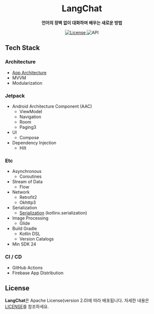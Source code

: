 <!-- 앱 로고 추가 -->

<h1 align="center">LangChat</h1>

<p align="center">
  <b>언어의 장벽 없이 대화하며 배우는 새로운 방법</b>
</p>

<p align="center">
  <a href="https://opensource.org/licenses/Apache-2.0">
    <img alt="License" src="https://img.shields.io/badge/License-Apache%202.0-blue.svg"/>
  </a>
  <img src="https://img.shields.io/badge/API-24%2B-brightgreen.svg?style=flat" alt="API"/>
  <!-- build, version 추가 -->
</p>

<!-- 기능 소개 -->

<!-- 개발 환경 셋팅 -->

<!-- 기술 스택 -->

<!-- 아티클 -->

## Tech Stack

### Architecture
- [App Architecture](https://developer.android.com/topic/architecture)
- MVVM
- Modularization

### Jetpack
- Android Architecture Component (AAC)
    - ViewModel
    - Navigation
    - Room
    - Paging3
- UI
    - Compose
- Dependency Injection
    - Hilt

### Etc
- Asynchronous
    - Coroutines
- Stream of Data
    - Flow
- Network
    - Retrofit2
    - Okhttp3
- Serialization
    - [Serialization](https://kotlinlang.org/docs/serialization.html) (kotlinx.serialization)
- Image Processing
    - Glide
- Build Gradle
    - Kotlin DSL
    - Version Catalogs
- Min SDK 24

### CI / CD
- GitHub Actions
- Firebase App Distribution

## License

**LangChat**은 Apache License(version 2.0)에 따라 배포됩니다. 자세한 내용은 [LICENSE](https://github.com/ulsan-ever/langchat-aos/blob/main/LICENSE)를 참조하세요.
